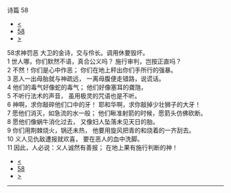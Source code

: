 ﻿





 诗篇 58




* [<](bible/PSA057.md)
* [58](bible/PSA.md)
* [>](bible/PSA059.md)



 
58求神罚恶 大卫的金诗，交与伶长。调用休要毁坏。  
1 世人哪，你们默然不语，真合公义吗？ 施行审判，岂按正直吗？  
2 不然！你们是心中作恶； 你们在地上秤出你们手所行的强暴。     
3 恶人一出母胎就与神疏远， 一离母腹便走错路，说谎话。  
4 他们的毒气好像蛇的毒气； 他们好像塞耳的聋虺，  
5 不听行法术的声音， 虽用极灵的咒语也是不听。     
6 神啊，求你敲碎他们口中的牙！ 耶和华啊，求你敲掉少壮狮子的大牙！  
7 愿他们消灭，如急流的水一般； 他们瞅准射箭的时候，愿箭头仿佛砍断。  
8 愿他们像蜗牛消化过去， 又像妇人坠落未见天日的胎。  
9 你们用荆棘烧火，锅还未热， 他要用旋风把青的和烧着的一齐刮去。     
10 义人见仇敌遭报就欢喜， 要在恶人的血中洗脚。  
11 因此，人必说：义人诚然有善报； 在地上果有施行判断的神！ 
* [<](bible/PSA057.md)
* [58](bible/PSA.md)
* [>](bible/PSA059.md)





---









